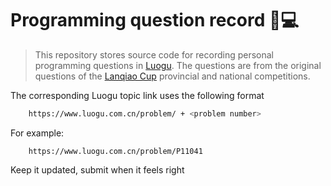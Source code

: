 # Programming question record 🧑💻

> This repository stores source code for recording personal programming questions in [Luogu](https://www.luogu.com.cn). The questions are from the original questions of the [Lanqiao Cup](https://dasai.lanqiao.cn/) provincial and national competitions.


The corresponding Luogu topic link uses the following format
```bash
	https://www.luogu.com.cn/problem/ + <problem number>
```

For example:
```
	https://www.luogu.com.cn/problem/P11041
```


Keep it updated, submit when it feels right
